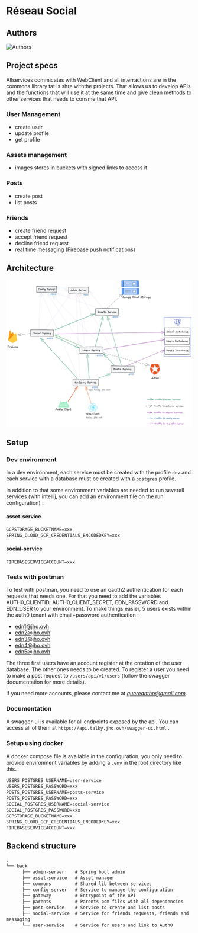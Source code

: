 # Réseau Social

## Authors
![Authors](https://contrib.rocks/image?repo=cybe-m1/anthony_quere_rsx)

## Project specs
Allservices commicates with WebClient and all interractions are in the commons library tat is shre withthe projects. 
That allows us to develop APIs and the functions that will use it at the same time and give clean methods to other 
services that needs to consme that API. 

### User Management
- create user
- update profile
- get profile

### Assets management
- images stores in buckets with signed links to access it

### Posts
- create post
- list posts

### Friends
- create friend request
- accept friend request
- decline friend request
- real time messaging (Firebase push notifications)

## Architecture
![Architecture](docs/assets/arch.png)

## Setup
### Dev environment
In a dev environment, each service must be created with the profile `dev` and each service with a database must be 
created with a `postgres` profile.

In addition to that some environment variables are needed to run severall services (with intellij, you can add an 
environment file on the run configuration) :
#### asset-service
```
GCPSTORAGE_BUCKETNAME=xxx
SPRING_CLOUD_GCP_CREDENTIALS_ENCODEDKEY=xxx
```

#### social-service
```
FIREBASESERVICEACCOUNT=xxx
```

### Tests with postman
To test with postman, you need to use an oauth2 authentication for each requests that needs one. For that you need to 
add the variables AUTH0_CLIENTID, AUTH0_CLIENT_SECRET, EDN_PASSWORD and EDN_USER to your environment. To make things 
easier, 5 users exists within the auth0 tenant with email+password authentication : 
- edn1@jho.ovh  
- edn2@jho.ovh  
- edn3@jho.ovh  
- edn4@jho.ovh  
- edn5@jho.ovh

The three first users have an account register at the creation of the user database. The other ones needs to be created. 
To register a user you need to make a post request to `/users/api/v1/users` (follow the swagger documentation for more 
details).

If you need more accounts, please contact me at *quereantho@gmail.com*. 

### Documentation
A swagger-ui is available for all endpoints exposed by the api. You can access all of them at 
`https://api.talky.jho.ovh/swagger-ui.html` .

### Setup using docker
A docker compose file is available in the configuration, you only need to provide environment variables by adding a 
`.env` in the root directory like this.

```
USERS_POSTGRES_USERNAME=user-service
USERS_POSTGRES_PASSWORD=xxx
POSTS_POSTGRES_USERNAME=posts-service
POSTS_POSTGRES_PASSWORD=xxx
SOCIAL_POSTGRES_USERNAME=social-service
SOCIAL_POSTGRES_PASSWORD=xxx
GCPSTORAGE_BUCKETNAME=xxx
SPRING_CLOUD_GCP_CREDENTIALS_ENCODEDKEY=xxx
FIREBASESERVICEACCOUNT=xxx
```


## Backend structure
```
.
└── back
      ├── admin-server    # Spring boot admin
      ├── asset-service   # Asset manager
      ├── commons         # Shared lib between services
      ├── config-server   # Service to manage the configuration
      ├── gateway         # Entrypoint of the API
      ├── parents         # Parents pom files with all dependencies
      ├── post-service    # Service to create and list posts
      ├── social-service  # Service for friends requests, friends and messaging
      └── user-service    # Service for users and link to Auth0
```
